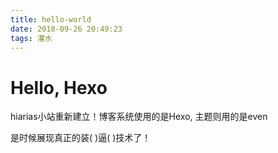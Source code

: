 ```yaml
---
title: hello-world
date: 2018-09-26 20:49:23
tags: 灌水
---
```


# Hello, Hexo
hiarias小站重新建立！博客系统使用的是Hexo, 主题则用的是even

是时候展现真正的装( )逼( )技术了！

<!-- more -->
